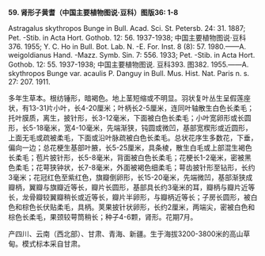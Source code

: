 **59. 肾形子黄耆（中国主要植物图说·豆科）图版36: 1-8**

Astragalus skythropos Bunge in Bull. Acad. Sci. St. Petersb. 24: 31. 1887; Pet. -Stib. in Acta Hort. Gothob. 12: 56. 1937-1938; 中国主要植物图说·豆科 376. 1955; Y. C. Ho in Bull. Bot. Lab. N. -E. For. Inst. 8 (8): 57. 1980.——A. weigoldianus Hand. -Mazz. Symb. Sin. 7: 556. 1933; Pet. -Stib. in Acta Hort. Gothob. 12: 55. 1937-1938; 中国主要植物图说. 豆科393. 图382. 1955.——A. skythropos Bunge var. acaulis P. Danguy in Bull. Mus. Hist. Nat. Paris n. s. 27: 207. 1911.

多年生草本。根纺锤形，暗褐色。地上茎短缩或不明显。羽状复叶丛生呈假莲座状，有13-31片小叶，长4-20厘米；叶柄长2-5厘米，连同叶轴散生白色长柔毛；托叶膜质，离生，披针形，长3-12毫米，下面被白色长柔毛；小叶宽卵形或长圆形，长5-18毫米，宽4-10毫米，先端渐狭，钝圆或微凹，基部宽楔形或近圆形，上面无毛或疏被柔毛，下面或沿叶脉疏被白色长柔毛。总状花序生多数花，下垂，偏向一边；总花梗生基部叶腋，长5-25厘米，具条棱，散生白毛或上部混生褐色长柔毛；苞片披针形，长5-8毫米，背面被白色长柔毛；花梗长1-2毫米，密被黑色柔毛；花萼狭钟状，长7-8毫米，外面被褐色细柔毛；萼齿披针形至钻形，长约3毫米；花冠红色至紫红色，旗瓣倒卵形，长15-20毫米，先端微凹，基部渐狭成瓣柄，翼瓣与旗瓣近等长，瓣片长圆形，基部具长约3毫米的耳，瓣柄与瓣片近等长，龙骨瓣较翼瓣稍长或近等长，瓣片半卵形，与瓣柄近等长；子房长圆形，被白色和棕色长伏贴柔毛，具柄。荚果披针状卵形，长约2厘米，两端尖，密被白色和棕色长柔毛，果颈较萼筒稍长；种子4-6颗，肾形。花期7月。

产四川、云南（西北部）、甘肃、青海、新疆。生于海拔3200-3800米的高山草甸。模式标本采自甘肃。
